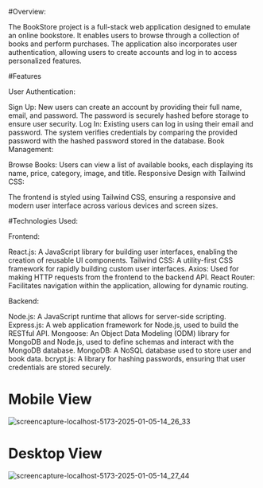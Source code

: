 #Overview:

The BookStore project is a full-stack web application designed to emulate an online bookstore. It enables users to browse through a collection of books and perform purchases. The application also incorporates user authentication, allowing users to create accounts and log in to access personalized features.

#Features

User Authentication:

Sign Up: New users can create an account by providing their full name, email, and password. The password is securely hashed before storage to ensure user security.
Log In: Existing users can log in using their email and password. The system verifies credentials by comparing the provided password with the hashed password stored in the database.
Book Management:

Browse Books: Users can view a list of available books, each displaying its name, price, category, image, and title.
Responsive Design with Tailwind CSS:

The frontend is styled using Tailwind CSS, ensuring a responsive and modern user interface across various devices and screen sizes.

#Technologies Used:

Frontend:

React.js: A JavaScript library for building user interfaces, enabling the creation of reusable UI components.
Tailwind CSS: A utility-first CSS framework for rapidly building custom user interfaces.
Axios: Used for making HTTP requests from the frontend to the backend API.
React Router: Facilitates navigation within the application, allowing for dynamic routing.

Backend:

Node.js: A JavaScript runtime that allows for server-side scripting.
Express.js: A web application framework for Node.js, used to build the RESTful API.
Mongoose: An Object Data Modeling (ODM) library for MongoDB and Node.js, used to define schemas and interact with the MongoDB database.
MongoDB: A NoSQL database used to store user and book data.
bcrypt.js: A library for hashing passwords, ensuring that user credentials are stored securely.



# Mobile View

![screencapture-localhost-5173-2025-01-05-14_26_33](https://github.com/user-attachments/assets/d8994a18-1818-4511-9af0-de4cf88a467f)


# Desktop View

![screencapture-localhost-5173-2025-01-05-14_27_44](https://github.com/user-attachments/assets/d97adf98-23a5-41b2-9f4e-8b57d6d06654)
